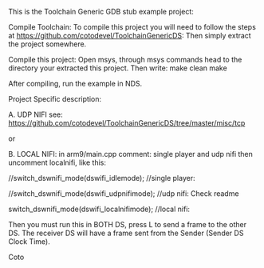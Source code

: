 This is the Toolchain Generic GDB stub example project:

Compile Toolchain: To compile this project you will need to follow the steps at https://github.com/cotodevel/ToolchainGenericDS: Then simply extract the project somewhere.

Compile this project: Open msys, through msys commands head to the directory your extracted this project. Then write: make clean make

After compiling, run the example in NDS.

Project Specific description: 

A.  UDP NIFI see: https://github.com/cotodevel/ToolchainGenericDS/tree/master/misc/tcp

or

B.  LOCAL NIFI:
in arm9/main.cpp comment: single player and udp nifi
then uncomment localnifi, like this:

//switch_dswnifi_mode(dswifi_idlemode);		//single player:

//switch_dswnifi_mode(dswifi_udpnifimode);	//udp nifi: Check readme

switch_dswnifi_mode(dswifi_localnifimode);	//local nifi: 


Then you must run this in BOTH DS, press L to send a frame to the other DS. The receiver DS will have a frame sent from the Sender (Sender DS Clock Time).

Coto